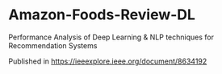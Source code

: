 # Amazon-Foods-Review-DL
Performance Analysis of Deep Learning &amp; NLP techniques for Recommendation Systems

Published in https://ieeexplore.ieee.org/document/8634192

